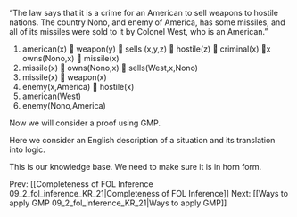 ﻿“The law says that it is a crime for an American to sell weapons to hostile nations. The country Nono, and enemy of America, has some missiles, and all of its missiles were sold to it by Colonel West, who is an American.”
1. american(x)  weapon(y)  sells (x,y,z)  hostile(z)  criminal(x)
x owns(Nono,x)  missile(x)
5. missile(x)  owns(Nono,x)  sells(West,x,Nono)
8. missile(x)  weapon(x)
7. enemy(x,America)  hostile(x)
6. american(West)
2. enemy(Nono,America)

Now we will consider a proof using GMP.

Here we consider an English description of a situation and its translation into logic.

This is our knowledge base.
We need to make sure it is in horn form.

Prev: [[Completeness of FOL Inference 09_2_fol_inference_KR_21|Completeness of FOL Inference]]
Next: [[Ways to apply GMP 09_2_fol_inference_KR_21|Ways to apply GMP]]
